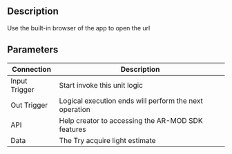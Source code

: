 ## Description

Use the built-in browser of the app to open the url

## Parameters

| Connection    | Description                                            |
| ------------- | ------------------------------------------------------ |
| Input Trigger | Start invoke this unit logic                           |
| Out Trigger   | Logical execution ends will perform the next operation |
| API           | Help creator to accessing the AR-MOD SDK features      |
| Data          | The Try acquire light estimate                         |